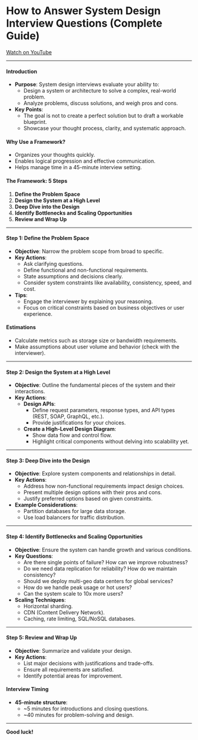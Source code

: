 # How to Answer System Design Interview Questions (Complete Guide)

[Watch on YouTube](https://www.youtube.com/watch?v=L9TfZdODuFQ)

---

#### **Introduction**
- **Purpose**: System design interviews evaluate your ability to:
  - Design a system or architecture to solve a complex, real-world problem.
  - Analyze problems, discuss solutions, and weigh pros and cons.
- **Key Points**:
  - The goal is not to create a perfect solution but to draft a workable blueprint.
  - Showcase your thought process, clarity, and systematic approach.

#### **Why Use a Framework?**
- Organizes your thoughts quickly.
- Enables logical progression and effective communication.
- Helps manage time in a 45-minute interview setting.

#### **The Framework: 5 Steps**
1. **Define the Problem Space**
2. **Design the System at a High Level**
3. **Deep Dive into the Design**
4. **Identify Bottlenecks and Scaling Opportunities**
5. **Review and Wrap Up**

---


#### **Step 1: Define the Problem Space**
- **Objective**: Narrow the problem scope from broad to specific.
- **Key Actions**:
  - Ask clarifying questions.
  - Define functional and non-functional requirements.
  - State assumptions and decisions clearly.
  - Consider system constraints like availability, consistency, speed, and cost.
- **Tips**:
  - Engage the interviewer by explaining your reasoning.
  - Focus on critical constraints based on business objectives or user experience.

#### **Estimations**
- Calculate metrics such as storage size or bandwidth requirements.
- Make assumptions about user volume and behavior (check with the interviewer).

---


#### **Step 2: Design the System at a High Level**
- **Objective**: Outline the fundamental pieces of the system and their interactions.
- **Key Actions**:
  - **Design APIs**:
    - Define request parameters, response types, and API types (REST, SOAP, GraphQL, etc.).
    - Provide justifications for your choices.
  - **Create a High-Level Design Diagram**:
    - Show data flow and control flow.
    - Highlight critical components without delving into scalability yet.

---


#### **Step 3: Deep Dive into the Design**
- **Objective**: Explore system components and relationships in detail.
- **Key Actions**:
  - Address how non-functional requirements impact design choices.
  - Present multiple design options with their pros and cons.
  - Justify preferred options based on given constraints.
- **Example Considerations**:
  - Partition databases for large data storage.
  - Use load balancers for traffic distribution.

---


#### **Step 4: Identify Bottlenecks and Scaling Opportunities**
- **Objective**: Ensure the system can handle growth and various conditions.
- **Key Questions**:
  - Are there single points of failure? How can we improve robustness?
  - Do we need data replication for reliability? How do we maintain consistency?
  - Should we deploy multi-geo data centers for global services?
  - How do we handle peak usage or hot users?
  - Can the system scale to 10x more users?
- **Scaling Techniques**:
  - Horizontal sharding.
  - CDN (Content Delivery Network).
  - Caching, rate limiting, SQL/NoSQL databases.

---


#### **Step 5: Review and Wrap Up**
- **Objective**: Summarize and validate your design.
- **Key Actions**:
  - List major decisions with justifications and trade-offs.
  - Ensure all requirements are satisfied.
  - Identify potential areas for improvement.

#### **Interview Timing**
- **45-minute structure**:
  - ~5 minutes for introductions and closing questions.
  - ~40 minutes for problem-solving and design.

---

**Good luck!**

